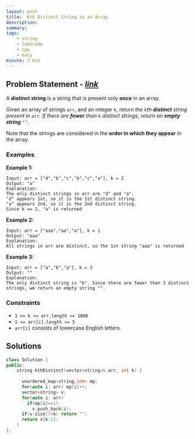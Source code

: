 ```yaml
---
layout: post
title:  Kth Distinct String in an Array
description: 
summary: 
tags:
    - string
    - leetcode
    - cpp
    - easy
minute: 3 min
---
```


## Problem Statement - [*link*](https://leetcode.com/problems/kth-distinct-string-in-an-array/)
A **distinct string** is a string that is present only **once** in an array.

Given an array of strings `arr`, and an integer `k`, return *the `k`th **distinct** string present in `arr`. If there are **fewer** than `k` distinct strings, return an **empty string** `""`.*

Note that the strings are considered in the **order in which they appear** in the array.


### Examples

**Example 1:**   
```
Input: arr = ["d","b","c","b","c","a"], k = 2
Output: "a"
Explanation:
The only distinct strings in arr are "d" and "a".
"d" appears 1st, so it is the 1st distinct string.
"a" appears 2nd, so it is the 2nd distinct string.
Since k == 2, "a" is returned
```

**Example 2:**  
```
Input: arr = ["aaa","aa","a"], k = 1
Output: "aaa"
Explanation:
All strings in arr are distinct, so the 1st string "aaa" is returned
```

**Example 3:**  
```
Input: arr = ["a","b","a"], k = 3
Output: ""
Explanation:
The only distinct string is "b". Since there are fewer than 3 distinct strings, we return an empty string "".
```

### Constraints
+ `1 <= k <= arr.length <= 1000`
+ `1 <= arr[i].length <= 5`
+ `arr[i]` consists of lowercase English letters.


## Solutions

```cpp
class Solution {
public:
    string kthDistinct(vector<string>& arr, int k) {
      
      unordered_map<string,int> mp;
      for(auto i: arr) mp[i]++;
      vector<string> v;
      for(auto i: arr)
        if(mp[i]==1)
          v.push_back(i);
      if(v.size()<k) return "";
      return v[k-1];
    }
};
```

